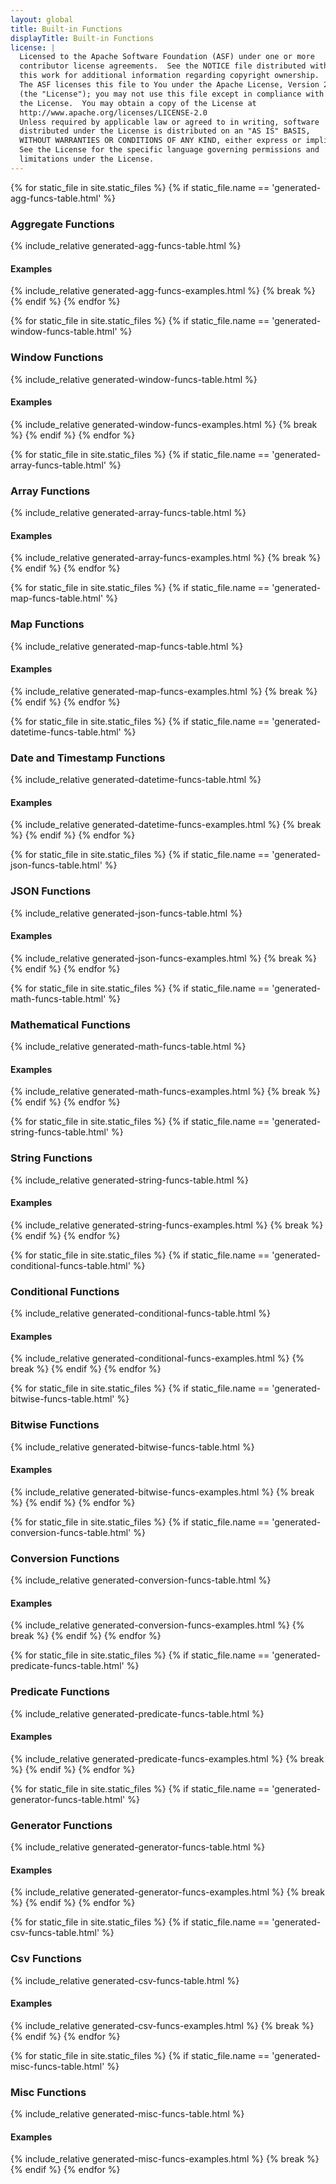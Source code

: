 ```yaml
---
layout: global
title: Built-in Functions
displayTitle: Built-in Functions
license: |
  Licensed to the Apache Software Foundation (ASF) under one or more
  contributor license agreements.  See the NOTICE file distributed with
  this work for additional information regarding copyright ownership.
  The ASF licenses this file to You under the Apache License, Version 2.0
  (the "License"); you may not use this file except in compliance with
  the License.  You may obtain a copy of the License at
  http://www.apache.org/licenses/LICENSE-2.0
  Unless required by applicable law or agreed to in writing, software
  distributed under the License is distributed on an "AS IS" BASIS,
  WITHOUT WARRANTIES OR CONDITIONS OF ANY KIND, either express or implied.
  See the License for the specific language governing permissions and
  limitations under the License.
---
```


{% for static_file in site.static_files %}
    {% if static_file.name == 'generated-agg-funcs-table.html' %}
### Aggregate Functions
{% include_relative generated-agg-funcs-table.html %}
#### Examples
{% include_relative generated-agg-funcs-examples.html %}
        {% break %}
    {% endif %}
{% endfor %}

{% for static_file in site.static_files %}
    {% if static_file.name == 'generated-window-funcs-table.html' %}
### Window Functions
{% include_relative generated-window-funcs-table.html %}
#### Examples
{% include_relative generated-window-funcs-examples.html %}
        {% break %}
    {% endif %}
{% endfor %}

{% for static_file in site.static_files %}
    {% if static_file.name == 'generated-array-funcs-table.html' %}
### Array Functions
{% include_relative generated-array-funcs-table.html %}
#### Examples
{% include_relative generated-array-funcs-examples.html %}
        {% break %}
    {% endif %}
{% endfor %}

{% for static_file in site.static_files %}
    {% if static_file.name == 'generated-map-funcs-table.html' %}
### Map Functions
{% include_relative generated-map-funcs-table.html %}
#### Examples
{% include_relative generated-map-funcs-examples.html %}
        {% break %}
    {% endif %}
{% endfor %}

{% for static_file in site.static_files %}
    {% if static_file.name == 'generated-datetime-funcs-table.html' %}
### Date and Timestamp Functions
{% include_relative generated-datetime-funcs-table.html %}
#### Examples
{% include_relative generated-datetime-funcs-examples.html %}
        {% break %}
    {% endif %}
{% endfor %}

{% for static_file in site.static_files %}
    {% if static_file.name == 'generated-json-funcs-table.html' %}
### JSON Functions
{% include_relative generated-json-funcs-table.html %}
#### Examples
{% include_relative generated-json-funcs-examples.html %}
        {% break %}
    {% endif %}
{% endfor %}

{% for static_file in site.static_files %}
    {% if static_file.name == 'generated-math-funcs-table.html' %}
### Mathematical Functions
{% include_relative generated-math-funcs-table.html %}
#### Examples
{% include_relative generated-math-funcs-examples.html %}
        {% break %}
    {% endif %}
{% endfor %}

{% for static_file in site.static_files %}
    {% if static_file.name == 'generated-string-funcs-table.html' %}
### String Functions
{% include_relative generated-string-funcs-table.html %}
#### Examples
{% include_relative generated-string-funcs-examples.html %}
        {% break %}
    {% endif %}
{% endfor %}

{% for static_file in site.static_files %}
    {% if static_file.name == 'generated-conditional-funcs-table.html' %}
### Conditional Functions
{% include_relative generated-conditional-funcs-table.html %}
#### Examples
{% include_relative generated-conditional-funcs-examples.html %}
        {% break %}
    {% endif %}
{% endfor %}

{% for static_file in site.static_files %}
    {% if static_file.name == 'generated-bitwise-funcs-table.html' %}
### Bitwise Functions
{% include_relative generated-bitwise-funcs-table.html %}
#### Examples
{% include_relative generated-bitwise-funcs-examples.html %}
        {% break %}
    {% endif %}
{% endfor %}

{% for static_file in site.static_files %}
    {% if static_file.name == 'generated-conversion-funcs-table.html' %}
### Conversion Functions
{% include_relative generated-conversion-funcs-table.html %}
#### Examples
{% include_relative generated-conversion-funcs-examples.html %}
        {% break %}
    {% endif %}
{% endfor %}

{% for static_file in site.static_files %}
    {% if static_file.name == 'generated-predicate-funcs-table.html' %}
### Predicate Functions
{% include_relative generated-predicate-funcs-table.html %}
#### Examples
{% include_relative generated-predicate-funcs-examples.html %}
        {% break %}
    {% endif %}
{% endfor %}

{% for static_file in site.static_files %}
    {% if static_file.name == 'generated-generator-funcs-table.html' %}
### Generator Functions
{% include_relative generated-generator-funcs-table.html %}
#### Examples
{% include_relative generated-generator-funcs-examples.html %}
        {% break %}
    {% endif %}
{% endfor %}

{% for static_file in site.static_files %}
    {% if static_file.name == 'generated-csv-funcs-table.html' %}
### Csv Functions
{% include_relative generated-csv-funcs-table.html %}
#### Examples
{% include_relative generated-csv-funcs-examples.html %}
        {% break %}
    {% endif %}
{% endfor %}

{% for static_file in site.static_files %}
    {% if static_file.name == 'generated-misc-funcs-table.html' %}
### Misc Functions
{% include_relative generated-misc-funcs-table.html %}
#### Examples
{% include_relative generated-misc-funcs-examples.html %}
        {% break %}
    {% endif %}
{% endfor %}

